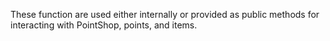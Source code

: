 <p class="lead">These function are used either internally or provided as public methods for interacting with PointShop, points, and items.</p>
